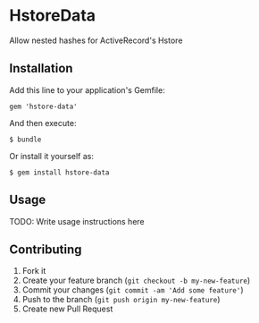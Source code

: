 HstoreData
==========

Allow nested hashes for ActiveRecord's Hstore

## Installation

Add this line to your application's Gemfile:

    gem 'hstore-data'

And then execute:

    $ bundle

Or install it yourself as:

    $ gem install hstore-data

## Usage

TODO: Write usage instructions here

## Contributing

1. Fork it
2. Create your feature branch (`git checkout -b my-new-feature`)
3. Commit your changes (`git commit -am 'Add some feature'`)
4. Push to the branch (`git push origin my-new-feature`)
5. Create new Pull Request
